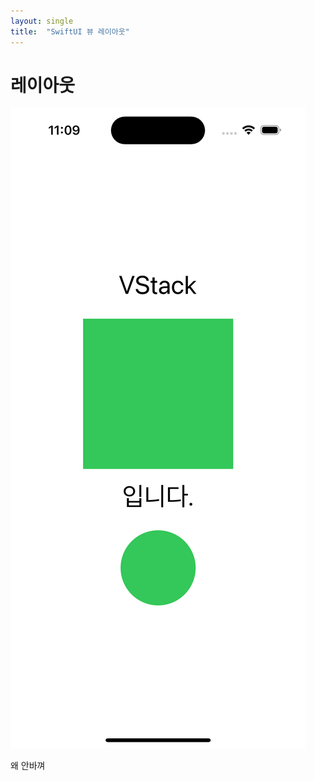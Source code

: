 ```yaml
---
layout: single
title:  "SwiftUI 뷰 레이아웃"
---
```


레이아웃
======

![center](../images/center.png)

왜 안바껴